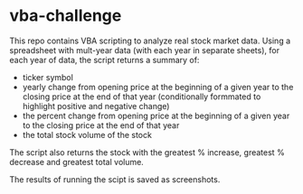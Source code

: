 # vba-challenge

This repo contains VBA scripting to analyze real stock market data. Using a spreadsheet with mult-year data (with each year in separate sheets), for each year of data, the script returns a summary of:

- ticker symbol
- yearly change from opening price at the beginning of a given year to the closing price at the end of that year (conditionally formmated to highlight positive and negative change)
- the percent change from opening price at the beginning of a given year to the closing price at the end of that year
- the total stock volume of the stock

The script also returns the stock with the greatest % increase, greatest % decrease and greatest total volume.

The results of running the scipt is saved as screenshots. 
